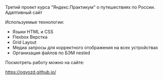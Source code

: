 Третий проект курса "Яндекс.Практикум" о путешествиях по России. Адаптивный сайт

Используемые технологии:
<ul>
<li>Языки HTML и CSS</li>
<li>Flexbox Верстка</li>
<li>Grid Layout</li>
<li>Медиа запросы для корректного отображения на всех устройствах</li>
<li>Организация файлов по БЭМ nested</li>
</ul>

Посмотреть работу можно на сайте:

https://ogvozd.github.io/